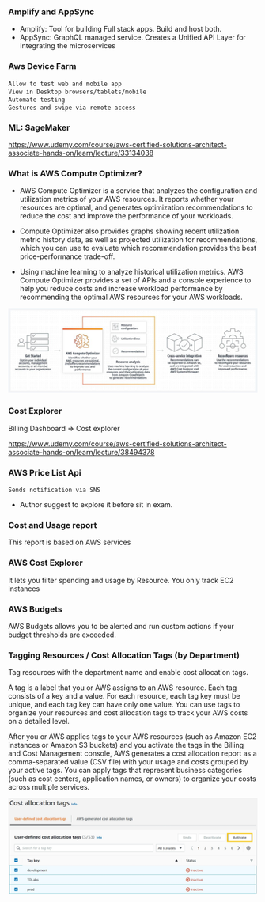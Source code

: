 ### Amplify and AppSync
  * Amplify:  Tool for building Full stack apps. Build and host both.
  * AppSync: GraphQL managed service. Creates a Unified API Layer for integrating the microservices

### Aws Device Farm
    Allow to test web and mobile app
    View in Desktop browsers/tablets/mobile
    Automate testing
    Gestures and swipe via remote access

### ML: SageMaker


https://www.udemy.com/course/aws-certified-solutions-architect-associate-hands-on/learn/lecture/33134038

### What is AWS Compute Optimizer?

* AWS Compute Optimizer is a service that analyzes the configuration and utilization metrics of your AWS resources. It reports whether your resources are optimal, and generates optimization recommendations to reduce the cost and improve the performance of your workloads. 

* Compute Optimizer also provides graphs showing recent utilization metric history data, as well as projected utilization for recommendations, which you can use to evaluate which recommendation provides the best price-performance trade-off. 

* Using machine learning to analyze historical utilization metrics. AWS Compute Optimizer provides a set of APIs and a console experience to help you reduce costs and increase workload performance by recommending the optimal AWS resources for your AWS workloads.


![Alt text](compute_optimizer.png)

### Cost Explorer

Billing Dashboard => Cost explorer

https://www.udemy.com/course/aws-certified-solutions-architect-associate-hands-on/learn/lecture/38494378


### AWS Price List Api
    Sends notification via SNS

* Author suggest to explore it before sit in exam.


### Cost and Usage report
This report is based on AWS services

### AWS Cost Explorer 
It lets you filter spending and usage by Resource. You only track EC2 instances

### AWS Budgets
 AWS Budgets allows you to be alerted and run custom actions if your budget thresholds are exceeded.

 ### Tagging Resources / Cost Allocation Tags (by Department)
 Tag resources with the department name and enable cost allocation tags.

 A tag is a label that you or AWS assigns to an AWS resource. Each tag consists of a key and a value. For each resource, each tag key must be unique, and each tag key can have only one value. You can use tags to organize your resources and cost allocation tags to track your AWS costs on a detailed level.


After you or AWS applies tags to your AWS resources (such as Amazon EC2 instances or Amazon S3 buckets) and you activate the tags in the Billing and Cost Management console, AWS generates a cost allocation report as a comma-separated value (CSV file) with your usage and costs grouped by your active tags. You can apply tags that represent business categories (such as cost centers, application names, or owners) to organize your costs across multiple services.


![Alt text](image.png)